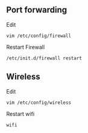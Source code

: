 ## Port forwarding
Edit  

    vim /etc/config/firewall
Restart Firewall  

    /etc/init.d/firewall restart
    
## Wireless
Edit

    vim /etc/config/wireless
    
Restart wifi
    
    wifi
